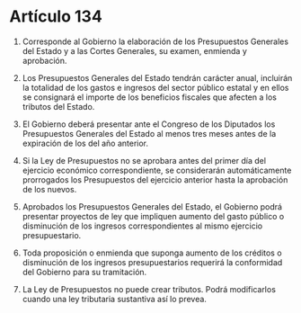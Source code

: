 # Artículo 134

1. Corresponde al Gobierno la elaboración de los Presupuestos Generales del Estado y a las Cortes Generales, su examen, enmienda y aprobación.

2. Los Presupuestos Generales del Estado tendrán carácter anual, incluirán la totalidad de los gastos e ingresos del sector público estatal y en ellos se consignará el importe de los beneficios fiscales que afecten a los tributos del Estado.

3. El Gobierno deberá presentar ante el Congreso de los Diputados los Presupuestos Generales del Estado al menos tres meses antes de la expiración de los del año anterior.

4. Si la Ley de Presupuestos no se aprobara antes del primer día del ejercicio económico correspondiente, se considerarán automáticamente prorrogados los Presupuestos del ejercicio anterior hasta la aprobación de los nuevos.

5. Aprobados los Presupuestos Generales del Estado, el Gobierno podrá presentar proyectos de ley que impliquen aumento del gasto público o disminución de los ingresos correspondientes al mismo ejercicio presupuestario.

6. Toda proposición o enmienda que suponga aumento de los créditos o disminución de los ingresos presupuestarios requerirá la conformidad del Gobierno para su tramitación.

7. La Ley de Presupuestos no puede crear tributos. Podrá modificarlos cuando una ley tributaria sustantiva así lo prevea.
